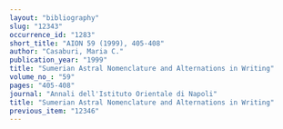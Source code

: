 ```yaml
---
layout: "bibliography"
slug: "12343"
occurrence_id: "1283"
short_title: "AION 59 (1999), 405-408"
author: "Casaburi, Maria C."
publication_year: "1999"
title: "Sumerian Astral Nomenclature and Alternations in Writing"
volume_no_: "59"
pages: "405-408"
journal: "Annali dell'Istituto Orientale di Napoli"
title: "Sumerian Astral Nomenclature and Alternations in Writing"
previous_item: "12346"
---
```

